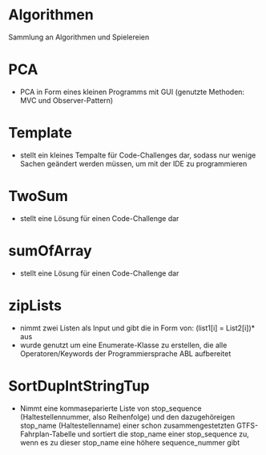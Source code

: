 # Algorithmen
Sammlung an Algorithmen und Spielereien

# PCA
- PCA in Form eines kleinen Programms mit GUI (genutzte Methoden: MVC und Observer-Pattern)

# Template
- stellt ein kleines Tempalte für Code-Challenges dar, sodass nur wenige Sachen geändert werden müssen, um mit der IDE zu programmieren

# TwoSum
- stellt eine Lösung für einen Code-Challenge dar

# sumOfArray
- stellt eine Lösung für einen Code-Challenge dar


# zipLists
- nimmt zwei Listen als Input und gibt die in Form von: (list1[i] = List2[i])* aus
- wurde genutzt um eine Enumerate-Klasse zu erstellen, die alle Operatoren/Keywords der Programmiersprache ABL aufbereitet

# SortDupIntStringTup
- Nimmt eine kommaseparierte Liste von stop_sequence (Haltestellennummer, also Reihenfolge) und den dazugehöreigen stop_name (Haltestellenname) einer schon zusammengestetzten GTFS-Fahrplan-Tabelle und sortiert die stop_name einer stop_sequence zu, wenn es zu dieser stop_name eine höhere sequence_nummer gibt
